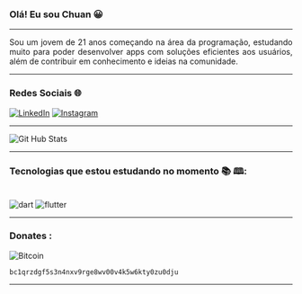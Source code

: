 
### Olá! Eu sou Chuan 😀

---
<p align="justify"> Sou um jovem de 21 anos começando na área da programação, estudando muito para poder desenvolver apps com soluções eficientes aos usuários, além de contribuir em conhecimento e ideias na comunidade. </p>

---
### Redes Sociais 🌐

[![LinkedIn](https://img.shields.io/badge/LinkedIn-0077B5?style=for-the-badge&logo=linkedin&logoColor=white)](https://www.linkedin.com/in/chuan-igor-3263ab232/)
[![Instagram](https://img.shields.io/badge/Instagram-E4405F?style=for-the-badge&logo=instagram&logoColor=white)](https://www.instagram.com/chuan.igor/)

---


![Git Hub Stats](https://github-readme-stats.vercel.app/api?username=syggnus&theme=blue-green)

---

### Tecnologias que estou estudando no momento 📚 🕮:

<div style="display: inline_block"><br/>
    <img align="center" alt="dart" src="https://img.shields.io/badge/Dart-0175C2?style=for-the-badge&logo=dart&logoColor=white" />
    <img align="center" alt="flutter" src="https://img.shields.io/badge/Flutter-02569B?style=for-the-badge&logo=flutter&logoColor=white" />
</div>

---

### Donates :

![Bitcoin](https://img.shields.io/badge/Bitcoin-000000?style=for-the-badge&logo=bitcoin&logoColor=white)

```
bc1qrzdgf5s3n4nxv9rge8wv00v4k5w6kty0zu0dju
```
---
